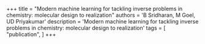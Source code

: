 +++
title = "Modern machine learning for tackling inverse problems in chemistry: molecular design to realization"
authors = 'B Sridharan, M Goel, UD Priyakumar'
description = 'Modern machine learning for tackling inverse problems in chemistry: molecular design to realization'
tags = [
    "publication",
]
+++
